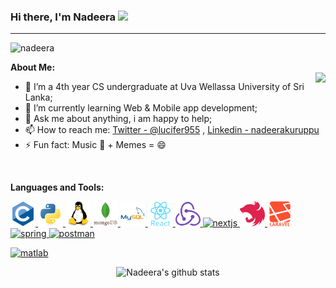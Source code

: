 ### Hi there, I'm Nadeera <img src="https://raw.githubusercontent.com/MartinHeinz/MartinHeinz/master/wave.gif" width="25px">
<hr>
<p align="left"> <img src="https://komarev.com/ghpvc/?username=lucifer955&label=Views&color=blue&style=plastic" alt="nadeera" /> </p>


**About Me:**  
<img align="right" src="https://github-readme-stats.vercel.app/api/top-langs/?username=lucifer955&theme=dracula&hide_langs_below=1" />
- 🔭 I’m a 4th year CS undergraduate at Uva Wellassa University of Sri Lanka;
- 🌱 I’m currently learning Web & Mobile app development;
- 💬 Ask me about anything, i am happy to help;
- 📫 How to reach me: [Twitter - @lucifer955](https://twitter.com/lucifer955) , [Linkedin - nadeerakuruppu](https://www.linkedin.com/in/nadeerakuruppu/)
- ⚡ Fun fact: Music 🎼 + Memes = 😄
<br>

**Languages and Tools:**   
<p align="left"> 
<a href="https://www.cprogramming.com/" target="_blank"> <img src="https://raw.githubusercontent.com/devicons/devicon/master/icons/c/c-original.svg" alt="c" width="40" height="40"/> </a>
<a href="https://www.python.org" target="_blank"> <img src="https://raw.githubusercontent.com/devicons/devicon/master/icons/python/python-original.svg" alt="python" width="40" height="40"/> </a>
<a href="https://www.linux.org/" target="_blank"> <img src="https://raw.githubusercontent.com/devicons/devicon/master/icons/linux/linux-original.svg" alt="linux" width="40" height="40"/> </a> 
<a href="https://www.mongodb.com/" target="_blank"> <img src="https://raw.githubusercontent.com/devicons/devicon/master/icons/mongodb/mongodb-original-wordmark.svg" alt="mongodb" width="40" height="40"/> </a> 
<a href="https://www.mysql.com/" target="_blank"> <img src="https://raw.githubusercontent.com/devicons/devicon/master/icons/mysql/mysql-original-wordmark.svg" alt="mysql" width="40" height="40"/> </a>   
<a href="https://reactjs.org/" target="_blank"> <img src="https://raw.githubusercontent.com/devicons/devicon/master/icons/react/react-original-wordmark.svg" alt="react" width="40" height="40"/> </a>
<a href="https://redux.js.org" target="_blank"> <img src="https://raw.githubusercontent.com/devicons/devicon/master/icons/redux/redux-original.svg" alt="redux" width="40" height="40"/> </a>
<a href="https://nextjs.org/" target="_blank"> <img src="https://cdn.worldvectorlogo.com/logos/nextjs-3.svg" alt="nextjs" width="40" height="40"/> </a>
<a href="https://nestjs.com/" target="_blank"> <img src="https://github.com/devicons/devicon/blob/master/icons/nestjs/nestjs-plain.svg" alt="nestjs" width="40" height="40"/> </a> 
<a href="https://laravel.com/" target="_blank"> <img src="https://raw.githubusercontent.com/devicons/devicon/master/icons/laravel/laravel-plain-wordmark.svg" alt="laravel" width="40" height="40"/> </a> 
<a href="https://spring.io/" target="_blank"> <img src="https://www.vectorlogo.zone/logos/springio/springio-icon.svg" alt="spring" width="40" height="40"/> </a>
<a href="https://postman.com" target="_blank"> <img src="https://www.vectorlogo.zone/logos/getpostman/getpostman-icon.svg" alt="postman" width="40" height="40"/> </a>
</p>
<a href="https://www.mathworks.com/" target="_blank"> <img src="https://upload.wikimedia.org/wikipedia/commons/2/21/Matlab_Logo.png" alt="matlab" width="40" height="40"/> </a>

<p align="center">
<img src="https://github-readme-stats.vercel.app/api?username=lucifer955&show_icons=true&theme=dracula&line_height=27" alt="Nadeera's github stats" />
</p>




